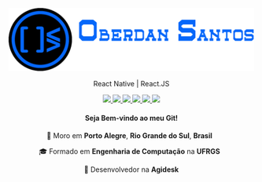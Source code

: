 <p align="center">
  <img src="https://github.com/oberdan-dev/oberdan-dev/blob/master/logo.png" width="500"
  alt="ocsantos.com.br" />
</p>

<p align="center">
React Native | React.JS
</p>

<p align="center">
  <a
    href="https://web.whatsapp.com/send?phone=+5551998248155" 
    alt="WhatsApp"
    target="blank"
  >
    <img src="https://img.shields.io/badge/-WhatsApp-3b67f6?style=flat&logo=WhatsApp&logoColor=white" />
  </a>
  <a
    href="mailto:ocsantosdev@gmail.com" 
    alt="Gmail"
    target="blank"
  >
    <img src="https://img.shields.io/badge/-Outlook-3b67f6?style=flat&logo=microsoft-outlook&logoColor=white" />
  </a>
  <a
    href="https://www.linkedin.com/in/oberdan-santos" 
    alt="LinkedIn"
    target="blank"
  >
    <img src="https://img.shields.io/badge/-LinkedIn-3b67f6?style=flat&logo=Linkedin&logoColor=white" />
  </a>
  <a
    href="https://github.com/oberdan-dev"
    alt="GitHub"
    target="blank"
  >
    <img src="https://img.shields.io/badge/-GitHub-3b67f6?style=flat&logo=Github&logoColor=white" />
  </a>
  <a
    href="https://www.facebook.com/oberdancsantos" 
    alt="Facebook"
    target="blank"
  >
    <img src="https://img.shields.io/badge/-Facebook-3b67f6?style=flat&logo=Facebook&logoColor=white" />
  </a>
  <a
    href="https://www.instagram.com/ocsantos_" 
    alt="Instagram"
    target="blank"
  >
    <img src="https://img.shields.io/badge/-Instagram-3b67f6?style=flat&logo=Instagram&logoColor=white" />
  </a>
</p>

<!-- <h3 align="center">
  Oi, eu sou o <strike>Goku</strike> Oberdan!
</h3> -->
<h4 align="center">
  Seja Bem-vindo ao meu Git!
</h4>

<p align="center">
  📌 Moro em <b>Porto Alegre</b>, <b>Rio Grande do Sul</b>, <b>Brasil</b> &nbsp;
</p>
<p align="center">
  🎓 Formado em <b>Engenharia de Computação</b> na <b>UFRGS</b> &nbsp;
</p>
<p align="center">
💼 Desenvolvedor na <b>Agidesk</b>
</p>

